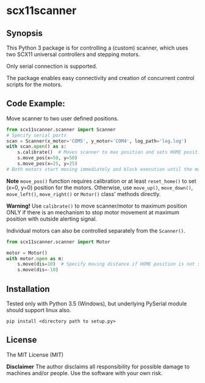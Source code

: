 # scx11scanner

## Synopsis

This Python 3 package is for controlling a (custom) scanner, which uses two SCX11 universal controllers and stepping motors.

Only serial connection is supported.

The package enables easy connectivity and creation of concurrent control scripts for the motors.

## Code Example:

Move scanner to two user defined positions.

```python
from scx11scanner.scanner import Scanner
# Specify serial ports
scan = Scanner(x_motor='COM5', y_motor='COM4', log_path='log.log')
with scan.open() as s:
    s.calibrate()  # Moves scanner to max position and sets HOME position
    s.move_pos(x=50, y=50)
    s.move_pos(x=25, y=25)
# Both motors start moving immediately and block execution until the movement is finished.
```

**Note**
`move_pos()` function requires calibration or at least `reset_home()` to set (x=0, y=0) position for the motors.
Otherwise, use `move_up()`, `move_down()`, `move_left()`, `move_right()` or `Motor()` class' methods directly.

**Warning!**
Use `calibrate()` to move scanner/motor to maximum position ONLY if there is an mechanism to stop motor movement at maximum position with outside alerting signal.

Individual motors can also be controlled separately from the `Scanner()`.

```python
from scx11scanner.scanner import Motor

motor = Motor()
with motor.open as m:
    s.move(dis=10)  # Specify moving distance if HOME position is not set.
	s.move(dis=-10)
```

## Installation

Tested only with Python 3.5 (Windows), but underlying PySerial module should support linux also.

`pip install <directory path to setup.py>`


## License

The MIT License (MIT)

**Disclaimer**
The author disclaims all responsibility for possible damage to machines and/or people. Use the software with your own risk.
